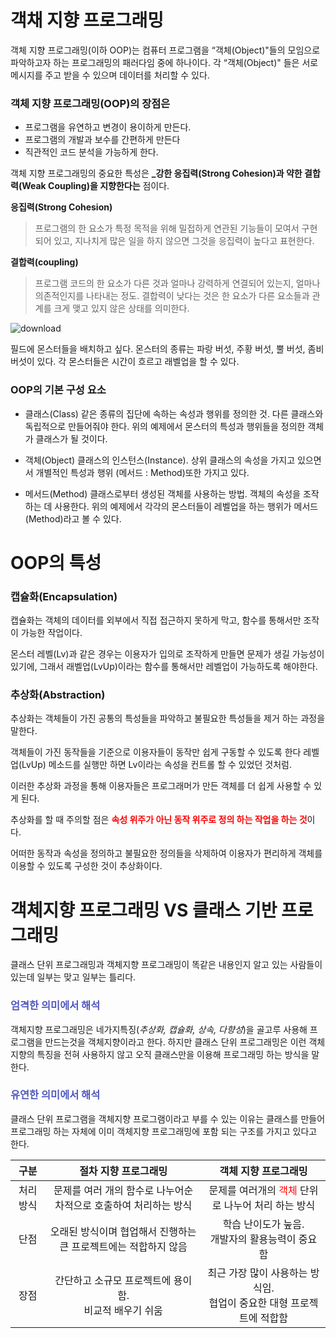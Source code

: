 # 객채 지향 프로그래밍

객체 지향 프로그래밍(이하 OOP)는 컴퓨터 프로그램을 “객체(Object)"들의 모임으로
파악하고자 하는 프로그래밍의 패러다임 중에 하나이다. 각 “객체(Object)" 들은 서로 메시지를
주고 받을 수 있으며 데이터를 처리할 수 있다.

### 객체 지향 프로그래밍(OOP)의 장점은

- 프로그램을 유연하고 변경이 용이하게 만든다.
- 프로그램의 개발과 보수를 간편하게 만든다
- 직관적인 코드 분석을 가능하게 한다.

객체 지향 프로그래밍의 중요한 특성은 **\_강한 응집력(Strong Cohesion)과 약한 결합력(Weak Coupling)을 지향한다는** 점이다.

**응집력(Strong Cohesion)**

> 프로그램의 한 요소가 특정 목적을 위해 밀접하게 연관된 기능들이 모여서 구현되어 있고, 지나치게 많은 일을 하지 않으면 그것을 응집력이 높다고 표현한다.

**결합력(coupling)**

> 프로그램 코드의 한 요소가 다른 것과 얼마나 강력하게 연결되어 있는지, 얼마나 의존적인지를 나타내는 정도. 결합력이 낮다는 것은 한 요소가 다른 요소들과 관계를 크게 맺고 있지 않은 상태를 의미한다.

![download](https://user-images.githubusercontent.com/49426352/118004452-7088ca80-b384-11eb-85bd-46e73b50ef72.jpg)

필드에 몬스터들을 배치하고 싶다.
몬스터의 종류는 파랑 버섯, 주황 버섯, 뿔 버섯, 좀비 버섯이 있다.
각 몬스터들은 시간이 흐르고 래벨업을 할 수 있다.

### OOP의 기본 구성 요소

- 클래스(Class)
  같은 종류의 집단에 속하는 속성과 행위를 정의한 것.
  다른 클래스와 독립적으로 만들어줘야 한다.
  위의 예제에서 몬스터의 특성과 행위들을 정의한 객체가 클래스가 될 것이다.

- 객체(Object)
  클래스의 인스턴스(Instance). 상위 클래스의 속성을 가지고 있으면서 개별적인 특성과
  행위 (메서드 : Method)또한 가지고 있다.

- 메서드(Method)
  클래스로부터 생성된 객체를 사용하는 방법. 객체의 속성을 조작하는 데 사용한다.
  위의 예제에서 각각의 몬스터들이 레벨업을 하는 행위가 메서드(Method)라고 볼 수 있다.

# OOP의 특성

### 캡슐화(Encapsulation)

캡슐화는 객체의 데이터를 외부에서 직접 접근하지 못하게 막고, 함수를 통해서만 조작이 가능한 작업이다.

몬스터 레벨(Lv)과 같은 경우는 이용자가 입의로 조작하게 만들면 문제가 생길 가능성이 있기에, 그래서 래벨업(LvUp)이라는 함수를 통해서만 레벨업이 가능하도록 해야한다.

### 추상화(Abstraction)

추상화는 객체들이 가진 공통의 특성들을 파악하고 불필요한 특성들을 제거 하는 과정을 말한다.

객체들이 가진 동작들을 기준으로 이용자들이 동작만 쉽게 구동할 수 있도록 한다
레벨업(LvUp) 메소드를 실행만 하면 Lv이라는 속성을 컨트롤 할 수 있었던 것처럼.

이러한 추상화 과정을 통해 이용자들은 프로그래머가 만든 객체를 더 쉽게 사용할 수 있게 된다.

추상화를 할 때 주의할 점은 <b style="color: red">속성 위주가 아닌 동작 위주로 정의 하는 작업을 하는 것</b>이다.

어떠한 동작과 속성을 정의하고 불필요한 정의들을 삭제하여 이용자가 편리하게 객체를 이용할 수 있도록 구성한 것이 추상화이다.

# 객체지향 프로그래밍 VS 클래스 기반 프로그래밍

클래스 단위 프로그래밍과 객체지향 프로그래밍이 똑같은 내용인지 알고 있는 사람들이 있는데 일부는 맞고 일부는 틀리다.

### <span style="color:#5058bd;">엄격한 의미에서 해석</span>

객체지향 프로그래밍은 네가지특징(_추상화, 캡슐화, 상속, 다향성_)을 골고루 사용해 프로그램을 만드는것을 객체지향이라고 한다. 하지만 클래스 단위 프로그래밍은 이런 객체지향의 특징을 전혀 사용하지 않고 오직 클래스만을 이용해 프로그래밍 하는 방식을 말한다.

### <span style="color:#5058bd;">유연한 의미에서 해석</span>

클래스 단위 프로그램을 객체지향 프로그램이라고 부를 수 있는 이유는 클래스를 만들어 프로그래밍 하는 자체에 이미 객체지향 프로그래밍에 포함 되는 구조를 가지고 있다고 한다.

| 구분                       | 절차 지향 프로그래밍                                                             | 객체 지향 프로그래밍                                                                              |
| -------------------------- | -------------------------------------------------------------------------------- | ------------------------------------------------------------------------------------------------- |
| <center>처리 방식</center> | <center>문제를 여러 개의 함수로 나누어순차적으로 호출하여 처리하는 방식</center> | <center>문제를 여러개의 <span style="color:red">객체</span> 단위로 나누어 처리 하는 방식</center> |
| <center>단점</center>      | <center>오래된 방식이며 협업해서 진행하는 큰 프로젝트에는 적합하지 않음</center> | <center>학습 난이도가 눞음. <br>개발자의 활용능력이 중요함</center>                               |
| <center>장점</center>      | <center>간단하고 소규모 프로젝트에 용이함.<br> 비교적 배우기 쉬움</center>       | <center>최근 가장 많이 사용하는 방식임. <br> 협업이 중요한 대형 프로젝트에 적합함<center>         |
